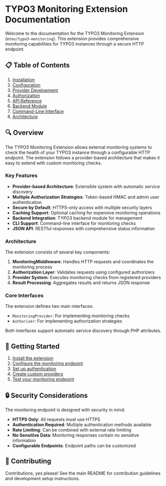 # TYPO3 Monitoring Extension Documentation

Welcome to the documentation for the TYPO3 Monitoring Extension
(`mteu/typo3-monitoring`). This extension provides comprehensive monitoring
capabilities for TYPO3 instances through a secure HTTP endpoint.

## 📋 Table of Contents

1. [Installation](installation.md)
2. [Configuration](configuration.md)
3. [Provider Development](providers.md)
4. [Authorization](authorization.md)
5. [API Reference](api.md)
6. [Backend Module](backend.md)
7. [Command-Line Interface](command-line.md)
8. [Architecture](architecture.md)

## 🔍 Overview

The TYPO3 Monitoring Extension allows external monitoring systems to check
the health of your TYPO3 instance through a configurable HTTP endpoint. The
extension follows a provider-based architecture that makes it easy to extend
with custom monitoring checks.

### Key Features

- **Provider-based Architecture**: Extensible system with automatic service
  discovery
- **Multiple Authorization Strategies**: Token-based HMAC and admin user
  authentication
- **Secure by Default**: HTTPS-only access with multiple security layers
- **Caching Support**: Optional caching for expensive monitoring operations
- **Backend Integration**: TYPO3 backend module for management
- **CLI Support**: Command-line interface for monitoring checks
- **JSON API**: RESTful responses with comprehensive status information

### Architecture

The extension consists of several key components:

1. **MonitoringMiddleware**: Handles HTTP requests and coordinates the
   monitoring process
2. **Authorization Layer**: Validates requests using configured authorizers
3. **Provider System**: Executes monitoring checks from registered providers
4. **Result Processing**: Aggregates results and returns JSON response

### Core Interfaces

The extension defines two main interfaces:

- `MonitoringProvider`: For implementing monitoring checks
- `Authorizer`: For implementing authorization strategies

Both interfaces support automatic service discovery through PHP attributes.

## 🚀 Getting Started

1. [Install the extension](installation.md)
2. [Configure the monitoring endpoint](configuration.md)
3. [Set up authentication](authorization.md)
4. [Create custom providers](providers.md)
5. [Test your monitoring endpoint](api.md)

## 🔒 Security Considerations

The monitoring endpoint is designed with security in mind:

- **HTTPS Only**: All requests must use HTTPS
- **Authentication Required**: Multiple authentication methods available
- **Rate Limiting**: Can be combined with external rate limiting
- **No Sensitive Data**: Monitoring responses contain no sensitive information
- **Configurable Endpoints**: Endpoint paths can be customized

## 🤝 Contributing

Contributions, yes please! See the main README for contribution
guidelines and development setup instructions.
